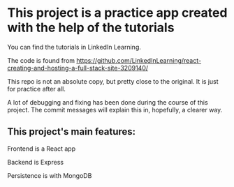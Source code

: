 # This project is a practice app created with the help of the tutorials

You can find the tutorials in LinkedIn Learning. 

The code is found from https://github.com/LinkedInLearning/react-creating-and-hosting-a-full-stack-site-3209140/

This repo is not an absolute copy, but pretty close to the original. It is just for practice after all.

A lot of debugging and fixing has been done during the course of this project. The commit messages will explain this in, hopefully, a clearer way.

## This project's main features:

Frontend is a React app 

Backend is Express

Persistence is with MongoDB

